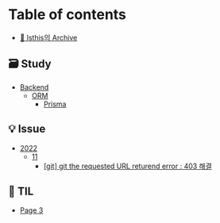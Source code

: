 # Table of contents

* [👻 Isthis의 Archive](README.md)

## 🗃 Study

* [Backend](<README (1).md>)
  * [ORM](study/backend/orm/README.md)
    * [Prisma](study/backend/orm/prisma.md)

## 💡 Issue

* [2022](issue/page-2.md)
  * [11](issue/2022/11/README.md)
    * [\[git\] git the requested URL returend error : 403 해결](issue/2022/11/git-git-the-requested-url-returend-error-403.md)

## 📖 TIL

* [Page 3](til/page-3.md)
